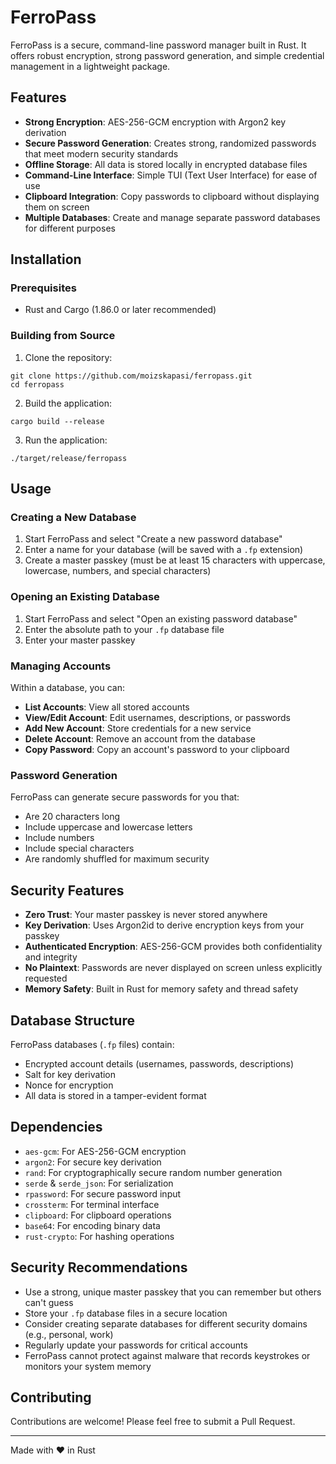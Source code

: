 # FerroPass

FerroPass is a secure, command-line password manager built in Rust. It offers robust encryption, strong password generation, and simple credential management in a lightweight package.

## Features

- **Strong Encryption**: AES-256-GCM encryption with Argon2 key derivation
- **Secure Password Generation**: Creates strong, randomized passwords that meet modern security standards
- **Offline Storage**: All data is stored locally in encrypted database files
- **Command-Line Interface**: Simple TUI (Text User Interface) for ease of use
- **Clipboard Integration**: Copy passwords to clipboard without displaying them on screen
- **Multiple Databases**: Create and manage separate password databases for different purposes

## Installation

### Prerequisites

- Rust and Cargo (1.86.0 or later recommended)

### Building from Source

1. Clone the repository:
```
git clone https://github.com/moizskapasi/ferropass.git
cd ferropass
```

2. Build the application:
```
cargo build --release
```

3. Run the application:
```
./target/release/ferropass
```

## Usage

### Creating a New Database

1. Start FerroPass and select "Create a new password database"
2. Enter a name for your database (will be saved with a `.fp` extension)
3. Create a master passkey (must be at least 15 characters with uppercase, lowercase, numbers, and special characters)

### Opening an Existing Database

1. Start FerroPass and select "Open an existing password database"
2. Enter the absolute path to your `.fp` database file
3. Enter your master passkey

### Managing Accounts

Within a database, you can:

- **List Accounts**: View all stored accounts
- **View/Edit Account**: Edit usernames, descriptions, or passwords
- **Add New Account**: Store credentials for a new service
- **Delete Account**: Remove an account from the database
- **Copy Password**: Copy an account's password to your clipboard

### Password Generation

FerroPass can generate secure passwords for you that:
- Are 20 characters long
- Include uppercase and lowercase letters
- Include numbers
- Include special characters
- Are randomly shuffled for maximum security

## Security Features

- **Zero Trust**: Your master passkey is never stored anywhere
- **Key Derivation**: Uses Argon2id to derive encryption keys from your passkey
- **Authenticated Encryption**: AES-256-GCM provides both confidentiality and integrity
- **No Plaintext**: Passwords are never displayed on screen unless explicitly requested
- **Memory Safety**: Built in Rust for memory safety and thread safety

## Database Structure

FerroPass databases (`.fp` files) contain:
- Encrypted account details (usernames, passwords, descriptions)
- Salt for key derivation
- Nonce for encryption
- All data is stored in a tamper-evident format

## Dependencies

- `aes-gcm`: For AES-256-GCM encryption
- `argon2`: For secure key derivation
- `rand`: For cryptographically secure random number generation
- `serde` & `serde_json`: For serialization
- `rpassword`: For secure password input
- `crossterm`: For terminal interface
- `clipboard`: For clipboard operations
- `base64`: For encoding binary data
- `rust-crypto`: For hashing operations

## Security Recommendations

- Use a strong, unique master passkey that you can remember but others can't guess
- Store your `.fp` database files in a secure location
- Consider creating separate databases for different security domains (e.g., personal, work)
- Regularly update your passwords for critical accounts
- FerroPass cannot protect against malware that records keystrokes or monitors your system memory

## Contributing

Contributions are welcome! Please feel free to submit a Pull Request.

---

Made with ♥ in Rust
